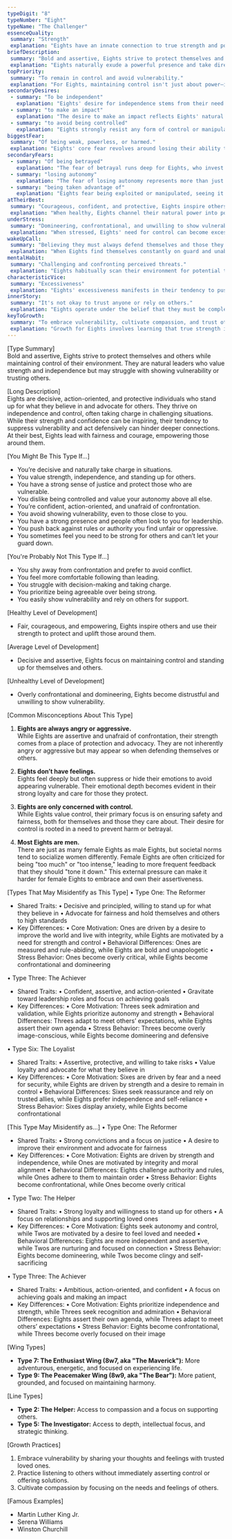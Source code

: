 ```yaml
---
typeDigit: "8"
typeNumber: "Eight"
typeName: "The Challenger"
essenceQuality:
 summary: "Strength"
 explanation: "Eights have an innate connection to true strength and power. In their essence, they understand that genuine strength includes both power and vulnerability, protection and openness. This quality allows them to embody authentic power while protecting and empowering others."
briefDescription:
 summary: "Bold and assertive, Eights strive to protect themselves and others while maintaining control of their environment."
 explanation: "Eights naturally exude a powerful presence and take direct action to shape their world. Their assertiveness isn't just about dominance—it's about creating safe spaces where they and others can thrive without being controlled or taken advantage of. This drive leads them to be natural protectors and champions of those they consider under their care."
topPriority:
 summary: "To remain in control and avoid vulnerability."
 explanation: "For Eights, maintaining control isn't just about power—it's about ensuring safety and preventing harm to themselves and their loved ones. They prioritize independence and strength because they've learned that vulnerability can lead to harm or exploitation. This drive for control influences how they approach relationships, work, and challenges."
secondaryDesires:
 - summary: "To be independent"
   explanation: "Eights' desire for independence stems from their need to maintain control over their own destiny. This isn't just about being self-sufficient—it's about having the freedom to act according to their own will and protect themselves and others without external constraints."
 - summary: "to make an impact"
   explanation: "The desire to make an impact reflects Eights' natural inclination to leave their mark on the world. They seek to create lasting change and influence their environment in significant ways, often fighting for causes they believe in and people they want to protect."
 - summary: "to avoid being controlled"
   explanation: "Eights strongly resist any form of control or manipulation. This desire goes beyond simple autonomy—it's about maintaining their personal power and ensuring they can always act according to their own judgment and protect their interests and those of their loved ones."
biggestFear:
 summary: "Of being weak, powerless, or harmed."
 explanation: "Eights' core fear revolves around losing their ability to protect themselves and others from harm. This isn't just about physical weakness—it's about the terror of being vulnerable to exploitation or control. This fear drives them to maintain and project strength, often avoiding situations where they might appear or feel vulnerable."
secondaryFears:
 - summary: "Of being betrayed"
   explanation: "The fear of betrayal runs deep for Eights, who invest heavily in trust and loyalty. Having experienced or witnessed betrayal's impact, they remain vigilant against those who might take advantage of their trust or harm those under their protection."
 - summary: "losing autonomy"
   explanation: "The fear of losing autonomy represents more than just restricted freedom—it's about losing the ability to protect themselves and others. This fear can lead them to resist any form of dependency or external control, even when cooperation might be beneficial."
 - summary: "being taken advantage of"
   explanation: "Eights fear being exploited or manipulated, seeing it as a form of weakness they must guard against. This fear can make them skeptical of others' intentions and quick to assert boundaries or confront perceived threats."
atTheirBest:
 summary: "Courageous, confident, and protective, Eights inspire others and lead with strength and fairness."
 explanation: "When healthy, Eights channel their natural power into positive leadership and protection of others. Their strength becomes a source of security for those around them, and their directness helps create environments where truth and justice prevail. They learn to balance power with restraint, using their influence to empower others."
underStress:
 summary: "Domineering, confrontational, and unwilling to show vulnerability."
 explanation: "When stressed, Eights' need for control can become excessive and intimidating. Their natural assertiveness may escalate into aggression or domination, and their resistance to vulnerability can lead to isolation from others. They might use their strength to control rather than protect."
wakeUpCall:
 summary: "Believing they must always defend themselves and those they care about."
 explanation: "When Eights find themselves constantly on guard and unable to let down their defenses, it's a sign they're becoming unbalanced. This persistent battle stance indicates they're losing touch with their ability to discern real threats from perceived ones, and their protective nature may become overbearing."
mentalHabit:
 summary: "Challenging and confronting perceived threats."
 explanation: "Eights habitually scan their environment for potential threats or challenges to their autonomy. This mental habit of seeing life as a series of confrontations can lead them to react forcefully to situations that might be better handled with subtlety or diplomacy."
characteristicVice:
 summary: "Excessiveness"
 explanation: "Eights' excessiveness manifests in their tendency to push everything to extremes—whether it's work, confrontation, protection, or pleasure. This isn't just about quantity—it's about intensity and impact. Their natural expansiveness can lead them to overwhelm others or situations when moderation might be more effective."
innerStory:
 summary: "It's not okay to trust anyone or rely on others."
 explanation: "Eights operate under the belief that they must be completely self-reliant to be safe. This inner story drives them to maintain a strong exterior and avoid showing vulnerability, making it difficult to develop deep, trusting relationships. The narrative that dependency equals weakness can prevent them from experiencing the benefits of mutual support and connection."
keyToGrowth:
 summary: "To embrace vulnerability, cultivate compassion, and trust others while maintaining their inner strength."
 explanation: "Growth for Eights involves learning that true strength includes the ability to be vulnerable and to trust others. This means developing the capacity to show softness without feeling weak and to protect others without controlling them. True growth comes from recognizing that power and tenderness can coexist, allowing them to lead and protect while remaining open to genuine connection."
---
```


[Type Summary]  
Bold and assertive, Eights strive to protect themselves and others while maintaining control of their environment. They are natural leaders who value strength and independence but may struggle with showing vulnerability or trusting others.

[Long Description]  
Eights are decisive, action-oriented, and protective individuals who stand up for what they believe in and advocate for others. They thrive on independence and control, often taking charge in challenging situations. While their strength and confidence can be inspiring, their tendency to suppress vulnerability and act defensively can hinder deeper connections. At their best, Eights lead with fairness and courage, empowering those around them.

[You Might Be This Type If...]  
- You’re decisive and naturally take charge in situations.  
- You value strength, independence, and standing up for others.  
- You have a strong sense of justice and protect those who are vulnerable.  
- You dislike being controlled and value your autonomy above all else.  
- You’re confident, action-oriented, and unafraid of confrontation.  
- You avoid showing vulnerability, even to those close to you.  
- You have a strong presence and people often look to you for leadership.  
- You push back against rules or authority you find unfair or oppressive.  
- You sometimes feel you need to be strong for others and can’t let your guard down.  

[You're Probably Not This Type If...]  
- You shy away from confrontation and prefer to avoid conflict.  
- You feel more comfortable following than leading.  
- You struggle with decision-making and taking charge.  
- You prioritize being agreeable over being strong.  
- You easily show vulnerability and rely on others for support.  

[Healthy Level of Development]  
- Fair, courageous, and empowering, Eights inspire others and use their strength to protect and uplift those around them.  

[Average Level of Development]  
- Decisive and assertive, Eights focus on maintaining control and standing up for themselves and others.  

[Unhealthy Level of Development]  
- Overly confrontational and domineering, Eights become distrustful and unwilling to show vulnerability.  

[Common Misconceptions About This Type]  
1. **Eights are always angry or aggressive.**  
   While Eights are assertive and unafraid of confrontation, their strength comes from a place of protection and advocacy. They are not inherently angry or aggressive but may appear so when defending themselves or others.  

2. **Eights don’t have feelings.**  
   Eights feel deeply but often suppress or hide their emotions to avoid appearing vulnerable. Their emotional depth becomes evident in their strong loyalty and care for those they protect.  

3. **Eights are only concerned with control.**  
   While Eights value control, their primary focus is on ensuring safety and fairness, both for themselves and those they care about. Their desire for control is rooted in a need to prevent harm or betrayal.  

4. **Most Eights are men.**  
   There are just as many female Eights as male Eights, but societal norms tend to socialize women differently. Female Eights are often criticized for being "too much" or "too intense," leading to more frequent feedback that they should "tone it down." This external pressure can make it harder for female Eights to embrace and own their assertiveness.  

[Types That May Misidentify as This Type]
• Type One: The Reformer
  - Shared Traits:
    • Decisive and principled, willing to stand up for what they believe in
    • Advocate for fairness and hold themselves and others to high standards
  - Key Differences:
    • Core Motivation: Ones are driven by a desire to improve the world and live with integrity, while Eights are motivated by a need for strength and control
    • Behavioral Differences: Ones are measured and rule-abiding, while Eights are bold and unapologetic
    • Stress Behavior: Ones become overly critical, while Eights become confrontational and domineering

• Type Three: The Achiever
  - Shared Traits:
    • Confident, assertive, and action-oriented
    • Gravitate toward leadership roles and focus on achieving goals
  - Key Differences:
    • Core Motivation: Threes seek admiration and validation, while Eights prioritize autonomy and strength
    • Behavioral Differences: Threes adapt to meet others’ expectations, while Eights assert their own agenda
    • Stress Behavior: Threes become overly image-conscious, while Eights become domineering and defensive

• Type Six: The Loyalist
  - Shared Traits:
    • Assertive, protective, and willing to take risks
    • Value loyalty and advocate for what they believe in
  - Key Differences:
    • Core Motivation: Sixes are driven by fear and a need for security, while Eights are driven by strength and a desire to remain in control
    • Behavioral Differences: Sixes seek reassurance and rely on trusted allies, while Eights prefer independence and self-reliance
    • Stress Behavior: Sixes display anxiety, while Eights become confrontational

[This Type May Misidentify as...]
• Type One: The Reformer
  - Shared Traits:
    • Strong convictions and a focus on justice
    • A desire to improve their environment and advocate for fairness
  - Key Differences:
    • Core Motivation: Eights are driven by strength and independence, while Ones are motivated by integrity and moral alignment
    • Behavioral Differences: Eights challenge authority and rules, while Ones adhere to them to maintain order
    • Stress Behavior: Eights become confrontational, while Ones become overly critical

• Type Two: The Helper
  - Shared Traits:
    • Strong loyalty and willingness to stand up for others
    • A focus on relationships and supporting loved ones
  - Key Differences:
    • Core Motivation: Eights seek autonomy and control, while Twos are motivated by a desire to feel loved and needed
    • Behavioral Differences: Eights are more independent and assertive, while Twos are nurturing and focused on connection
    • Stress Behavior: Eights become domineering, while Twos become clingy and self-sacrificing

• Type Three: The Achiever
  - Shared Traits:
    • Ambitious, action-oriented, and confident
    • A focus on achieving goals and making an impact
  - Key Differences:
    • Core Motivation: Eights prioritize independence and strength, while Threes seek recognition and admiration
    • Behavioral Differences: Eights assert their own agenda, while Threes adapt to meet others’ expectations
    • Stress Behavior: Eights become confrontational, while Threes become overly focused on their image

[Wing Types]  
- **Type 7: The Enthusiast Wing (8w7, aka "The Maverick"):** More adventurous, energetic, and focused on experiencing life.  
- **Type 9: The Peacemaker Wing (8w9, aka "The Bear"):** More patient, grounded, and focused on maintaining harmony.  

[Line Types]  
- **Type 2: The Helper:** Access to compassion and a focus on supporting others.  
- **Type 5: The Investigator:** Access to depth, intellectual focus, and strategic thinking.  

[Growth Practices]  
1. Embrace vulnerability by sharing your thoughts and feelings with trusted loved ones.  
2. Practice listening to others without immediately asserting control or offering solutions.  
3. Cultivate compassion by focusing on the needs and feelings of others.  

[Famous Examples]  
- Martin Luther King Jr.  
- Serena Williams  
- Winston Churchill  